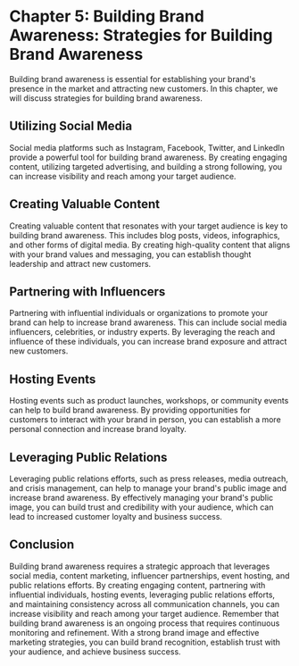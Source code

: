 Chapter 5: Building Brand Awareness: Strategies for Building Brand Awareness
============================================================================

Building brand awareness is essential for establishing your brand's presence in the market and attracting new customers. In this chapter, we will discuss strategies for building brand awareness.

Utilizing Social Media
----------------------

Social media platforms such as Instagram, Facebook, Twitter, and LinkedIn provide a powerful tool for building brand awareness. By creating engaging content, utilizing targeted advertising, and building a strong following, you can increase visibility and reach among your target audience.

Creating Valuable Content
-------------------------

Creating valuable content that resonates with your target audience is key to building brand awareness. This includes blog posts, videos, infographics, and other forms of digital media. By creating high-quality content that aligns with your brand values and messaging, you can establish thought leadership and attract new customers.

Partnering with Influencers
---------------------------

Partnering with influential individuals or organizations to promote your brand can help to increase brand awareness. This can include social media influencers, celebrities, or industry experts. By leveraging the reach and influence of these individuals, you can increase brand exposure and attract new customers.

Hosting Events
--------------

Hosting events such as product launches, workshops, or community events can help to build brand awareness. By providing opportunities for customers to interact with your brand in person, you can establish a more personal connection and increase brand loyalty.

Leveraging Public Relations
---------------------------

Leveraging public relations efforts, such as press releases, media outreach, and crisis management, can help to manage your brand's public image and increase brand awareness. By effectively managing your brand's public image, you can build trust and credibility with your audience, which can lead to increased customer loyalty and business success.

Conclusion
----------

Building brand awareness requires a strategic approach that leverages social media, content marketing, influencer partnerships, event hosting, and public relations efforts. By creating engaging content, partnering with influential individuals, hosting events, leveraging public relations efforts, and maintaining consistency across all communication channels, you can increase visibility and reach among your target audience. Remember that building brand awareness is an ongoing process that requires continuous monitoring and refinement. With a strong brand image and effective marketing strategies, you can build brand recognition, establish trust with your audience, and achieve business success.
